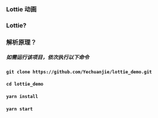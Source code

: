 ### Lottie 动画

### Lottie?

### 解析原理？


##### 如需运行该项目，依次执行以下命令
#### `git clone https://github.com/Yechuanjie/lottie_demo.git`
#### `cd lottie_demo`
#### `yarn install`
#### `yarn start`